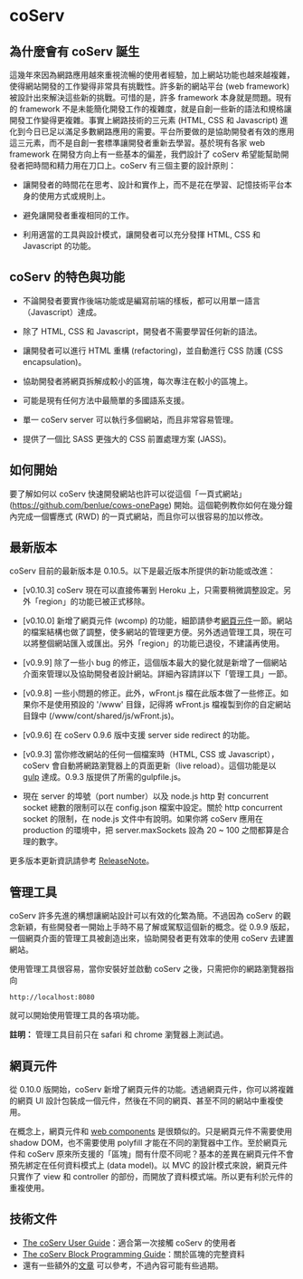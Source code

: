 # coServ

## 為什麼會有 coServ 誕生

這幾年來因為網路應用越來重視流暢的使用者經驗，加上網站功能也越來越複雜，使得網站開發的工作變得非常具有挑戰性。許多新的網站平台 (web framework) 被設計出來解決這些新的挑戰。可惜的是，許多 framework 本身就是問題。現有的 framework 不是未能簡化開發工作的複雜度，就是自創一些新的語法和規格讓開發工作變得更複雜。事實上網路技術的三元素 (HTML, CSS 和 Javascript) 進化到今日已足以滿足多數網路應用的需要。平台所要做的是協助開發者有效的應用這三元素，而不是自創一套標準讓開發者重新去學習。基於現有各家 web framework 在開發方向上有一些基本的偏差，我們設計了 coServ 希望能幫助開發者把時間和精力用在刀口上。coServ 有三個主要的設計原則：

+ 讓開發者的時間花在思考、設計和實作上，而不是花在學習、記憶技術平台本身的使用方式或規則上。

+ 避免讓開發者重複相同的工作。

+ 利用適當的工具與設計模式，讓開發者可以充分發揮 HTML, CSS 和 Javascript 的功能。

##  coServ 的特色與功能

+ 不論開發者要實作後端功能或是編寫前端的樣板，都可以用單一語言（Javascript）達成。

+ 除了 HTML, CSS 和 Javascript，開發者不需要學習任何新的語法。

+ 讓開發者可以進行 HTML 重構 (refactoring)，並自動進行 CSS 防護 (CSS encapsulation)。

+ 協助開發者將網頁拆解成較小的區塊，每次專注在較小的區塊上。

+ 可能是現有任何方法中最簡單的多國語系支援。

+ 單一 coServ server 可以執行多個網站，而且非常容易管理。

+ 提供了一個比 SASS 更強大的 CSS 前置處理方案 (JASS)。

## 如何開始
要了解如何以 coServ 快速開發網站也許可以從這個「一頁式網站」(https://github.com/benlue/cows-onePage) 開始。這個範例教你如何在幾分鐘內完成一個響應式 (RWD) 的一頁式網站，而且你可以很容易的加以修改。

## 最新版本
coServ 目前的最新版本是 0.10.5。以下是最近版本所提供的新功能或改進：

+ [v0.10.3] coServ 現在可以直接佈署到 Heroku 上，只需要稍微調整設定。另外「region」的功能已被正式移除。

+ [v0.10.0] 新增了網頁元件 (wcomp) 的功能，細節請參考[網頁元件](#wcomp)一節。網站的檔案結構也做了調整，使多網站的管理更方便。另外透過管理工具，現在可以將整個網站匯入或匯出。另外「region」的功能已退役，不建議再使用。

+ [v0.9.9] 除了一些小 bug 的修正，這個版本最大的變化就是新增了一個網站介面來管理以及協助開發者設計網站。詳細內容請詳以下「管理工具」一節。

+ [v0.9.8] 一些小問題的修正。此外，wFront.js 檔在此版本做了一些修正。如果你不是使用預設的 '/www' 目錄，記得將 wFront.js 檔複製到你的自定網站目錄中 (/www/cont/shared/js/wFront.js)。

+ [v0.9.6] 在 coServ 0.9.6 版中支援 server side redirect 的功能。

+ [v0.9.3] 當你修改網站的任何一個檔案時（HTML, CSS 或 Javascript），coServ 會自動將網路瀏覽器上的頁面更新（live reload）。這個功能是以 [gulp](http://gulpjs.com) 達成。0.9.3 版提供了所需的gulpfile.js。

+ 現在 server 的埠號（port number）以及 node.js http 對 concurrent socket 總數的限制可以在 config.json 檔案中設定。關於 http concurrent socket 的限制，在 node.js 文件中有說明。如果你將 coServ 應用在 production 的環境中，把 server.maxSockets 設為 20 ~ 100 之間都算是合理的數字。

更多版本更新資訊請參考 [ReleaseNote](https://github.com/coimotion/coServ/blob/master/ReleaseNote.md)。

## 管理工具
coServ 許多先進的構想讓網站設計可以有效的化繁為簡。不過因為 coServ 的觀念新穎，有些開發者一開始上手時不易了解或駕馭這個新的概念。從 0.9.9 版起，一個網頁介面的管理工具被創造出來，協助開發者更有效率的使用 coServ 去建置網站。

使用管理工具很容易，當你安裝好並啟動 coServ 之後，只需把你的網路瀏覽器指向


    http://localhost:8080
    
就可以開始使用管理工具的各項功能。

**註明：** 管理工具目前只在 safari 和 chrome 瀏覽器上測試過。

<a name="wcomp"></a>
## 網頁元件
從 0.10.0 版開始，coServ 新增了網頁元件的功能。透過網頁元件，你可以將複雜的網頁 UI 設計包裝成一個元件，然後在不同的網頁、甚至不同的網站中重複使用。

在概念上，網頁元件和 [web components](http://webcomponents.org/) 是很類似的。只是網頁元件不需要使用 shadow DOM，也不需要使用 polyfill 才能在不同的瀏覽器中工作。至於網頁元件和 coServ 原來所支援的「區塊」間有什麼不同呢？基本的差異在網頁元件不會預先綁定在任何資料模式上 (data model)。以 MVC 的設計模式來說，網頁元件只實作了 view 和 controller 的部份，而開放了資料模式端。所以更有利於元件的重複使用。

## 技術文件

+ [The coServ User Guide](https://benlue.gitbooks.io/coserv-user-guide/content/)：適合第一次接觸 coServ 的使用者
+ [The coServ Block Programming Guide](https://benlue.gitbooks.io/the-coserv-programming-guide/content/)：關於區塊的完整資料
+ 還有一些額外的[文章](http://www.coservjs.org/coserv/doc) 可以參考，不過內容可能有些過期。
